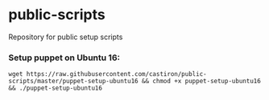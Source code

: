 # public-scripts
Repository for public setup scripts

### Setup puppet on Ubuntu 16:
`wget https://raw.githubusercontent.com/castiron/public-scripts/master/puppet-setup-ubuntu16 && chmod +x puppet-setup-ubuntu16 && ./puppet-setup-ubuntu16`
